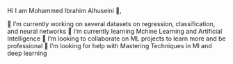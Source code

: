  Hi  I am Mohammed Ibrahim Alhuseini 👋,

🔭 I’m currently working on several datasets on regression, classification, and neural networks
🌱 I’m currently learning Mchine Learning and Artificial Intelligence
👯 I’m looking to collaborate on ML projects to learn more and be professional
🤔 I’m looking for help with Mastering Techniques in Ml and deep learning

<!--
**knightmaiga/knightmaiga** is a ✨ _unique_ ✨ repository because its `README.md` (this file) appears on your GitHub profile.

Here are some ideas to get you started:

🔭 I’m currently working on several datasets on regression, classification and neural networks
🌱 I’m currently learning Mchine Learning and Artificial Intelligence
👯 I’m looking to collaborate on ML projects to learn more and be professional
🤔 I’m looking for help with Mastering Techniques in Ml and deep learning
💬 Ask me about ...
📫 How to reach me: ...
😄 Pronouns: ...
⚡ Fun fact: ...
-->
